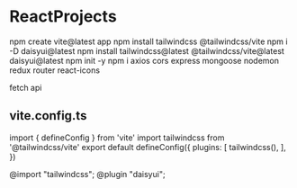 # ReactProjects

npm create vite@latest app
npm install tailwindcss @tailwindcss/vite
npm i -D daisyui@latest
npm install tailwindcss@latest @tailwindcss/vite@latest daisyui@latest
npm init -y
npm i axios cors express mongoose nodemon redux router react-icons




fetch api
    <script src="https://cdn.jsdelivr.net/npm/@tailwindcss/browser@4"></script>
<link href="https://cdn.jsdelivr.net/npm/daisyui@5" rel="stylesheet" type="text/css" />
<script src="https://cdn.jsdelivr.net/npm/@tailwindcss/browser@4"></script>
<link href="https://cdn.jsdelivr.net/npm/daisyui@5/themes.css" rel="stylesheet" type="text/css" />


## vite.config.ts

import { defineConfig } from 'vite'
import tailwindcss from '@tailwindcss/vite'
export default defineConfig({
  plugins: [
    tailwindcss(),
  ],
})

@import "tailwindcss";
@plugin "daisyui";
